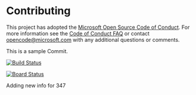 # Contributing

This project has adopted the [Microsoft Open Source Code of Conduct](https://opensource.microsoft.com/codeofconduct/). For more information see the [Code of Conduct FAQ](https://opensource.microsoft.com/codeofconduct/faq/) or contact [opencode@microsoft.com](mailto:opencode@microsoft.com) with any additional questions or comments.

This is a sample Commit. 

[![Build Status](https://dev.azure.com/PacktLearnAzureDevOps/Parts%20Unlimited%20E2E%20-%20GitHub%20Integration/_apis/build/status/amalik99.PartsUnlimitedE2E?branchName=master)](https://dev.azure.com/PacktLearnAzureDevOps/Parts%20Unlimited%20E2E%20-%20GitHub%20Integration/_build/latest?definitionId=8&branchName=master)

[![Board Status](https://dev.azure.com/PacktLearnAzureDevOps/8fe21744-2fef-4e97-9a3d-2665c5131eaf/d2e39666-a747-4186-a2d3-7147a65b26c1/_apis/work/boardbadge/94143b58-9920-4d10-91b9-d4091b5a086b?columnOptions=1)](https://dev.azure.com/PacktLearnAzureDevOps/8fe21744-2fef-4e97-9a3d-2665c5131eaf/_boards/board/t/d2e39666-a747-4186-a2d3-7147a65b26c1/Microsoft.RequirementCategory/)

Adding new info for 347
